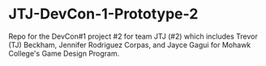 # JTJ-DevCon-1-Prototype-2
Repo for the DevCon#1 project #2 for team JTJ (#2) which includes Trevor (TJ) Beckham, Jennifer Rodriguez Corpas, and Jayce Gagui for Mohawk College's Game Design Program.

